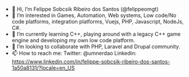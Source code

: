- 👋 Hi, I’m Felippe Sobcsik Ribeiro dos Santos (@felippeomgt)
- 👀 I’m interested in Games, Automation, Web systems, Low code/No code platforms, integration platforms, Vuejs, PHP, Javascript, NodeJs, C#.
- 🌱 I’m currently learning C++, playing around with a legacy C++ game engine and developing my own low code platform.
- 💞️ I’m looking to collaborate with PHP, Laravel and Drupal community.
- 📫 How to reach me: 
  Twitter: @umnerdao
  Linkedin: https://www.linkedin.com/in/felippe-sobcsik-ribeiro-dos-santos-1a50a8131/?locale=en_US

<!---
felippeomgt/felippeomgt is a ✨ special ✨ repository because its `README.md` (this file) appears on your GitHub profile.
You can click the Preview link to take a look at your changes.
--->
